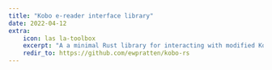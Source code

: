 ```yaml
---
title: "Kobo e-reader interface library"
date: 2022-04-12
extra:
    icon: las la-toolbox
    excerpt: "A a minimal Rust library for interacting with modified Kobo e-readers. This is designed for use in applications running on the Kobo, not over the network."
    redir_to: https://github.com/ewpratten/kobo-rs
---
```

